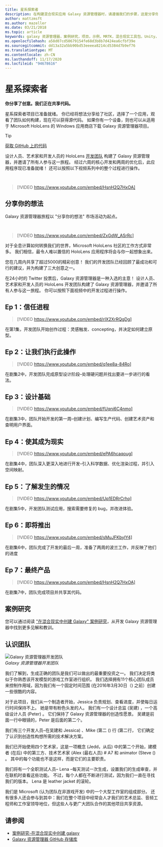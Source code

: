 ```yaml
---
title: 星系探索者
description: 在构建混合现实应用 Galaxy 资源管理器时，请遵循我们的步骤，这是分享你的想法市场活动的获奖者。
author: mattzmsft
ms.author: mazeller
ms.date: 03/21/2018
ms.topic: article
keywords: galaxy 资源管理器，案例研究，项目，示例，MRTK，混合现实工具包，Unity，示例应用，示例应用，开源，Microsoft Store，HoloLens，混合现实耳机，windows Mixed Reality 耳机，虚拟现实耳机
ms.openlocfilehash: a58d07cd50679154fe68d3b8b7d424ea6cfbf39e
ms.sourcegitcommit: dd13a32a5bb90bd53eeeea8214cd5384d7b9ef76
ms.translationtype: MT
ms.contentlocale: zh-CN
ms.lasthandoff: 11/17/2020
ms.locfileid: "94678616"
---
```

# <a name="galaxy-explorer"></a>星系探索者

**你分享了创意。我们正在共享代码。**

星系探索者项目已准备就绪。 你已经将想法分享给了社区，选择了一个应用，观看了团队如何构建，现在可以获得源代码。 如果你有一个设备，则也可以从适用于 Microsoft HoloLens 的 Windows 应用商店下载 Galaxy 资源管理器项目。
>[!TIP]
>[获取 GitHub 上的代码](https://github.com/Microsoft/GalaxyExplorer)

设计人员、艺术家和开发人员的 HoloLens [开发团队](galaxy-explorer.md#meet-the-team) 构建了 Galaxy 资源管理器，并邀请了所有人参与这一旅程。 经过六周的核心开发和两周的优化后，此应用程序现已准备就绪！ 还可以按照以下视频系列中的整个过程进行操作。

<br>

>[!VIDEO https://www.youtube.com/embed/HsnH2Q7HxOA]

## <a name="share-your-idea"></a>分享你的想法

Galaxy 资源管理器旅程以 "分享你的想法" 市场活动为起点。

<br>

>[!VIDEO https://www.youtube.com/embed/ZxGdW_ASrRc]

对于全息计算如何转换我们的世界，Microsoft HoloLens 社区的工作方式非常多。 我们相信，最令人难以置信的 HoloLens 应用程序将会与你一起想象出来。

您在几周内共享了超过5000的精彩创意！ 我们的开发团队已经回顾了最成功和可行的建议，并为构建了三大创意之一。

在24小时的 Twitter 投票后，Galaxy 资源管理器是一种入选的主意！ 设计人员、艺术家和开发人员的 HoloLens 开发团队构建了 Galaxy 资源管理器，并邀请了所有人参与这一旅程。 你可以按照下面视频中的开发过程进行操作。

## <a name="ep-1-trust-the-process"></a>Ep 1：信任进程

>[!VIDEO https://www.youtube.com/embed/rIX2XrRQgDg]

在第1集，开发团队开始创作过程：灵感触发、concepting，并决定如何建立原型。

## <a name="ep-2-lets-do-this"></a>Ep 2：让我们执行此操作

>[!VIDEO https://www.youtube.com/embed/q1ee8a-84Ro]

在剧集2中，开发团队完成原型设计阶段–处理硬问题并找出要进一步进行的看法。

## <a name="ep-3-laying-foundations"></a>Ep 3：设计基础

>[!VIDEO https://www.youtube.com/embed/fUqni6C4nmo]

在剧集3中，团队开始开发的第一周–创建计划、编写生产代码、创建艺术资产和查明用户界面。

## <a name="ep-4-make-it-real"></a>Ep 4：使其成为现实

>[!VIDEO https://www.youtube.com/embed/ePA6hcaqoug]

在剧集4中，团队深入更深入地进行开发–引入科学数据、优化渲染过程，并引入空间映射。

## <a name="ep-5-see-what-happens"></a>Ep 5：了解发生的情况

>[!VIDEO https://www.youtube.com/embed/Up1EDRrCrho]

在剧集5中，开发团队测试应用，搜索需要修复的 bug，并改进体验。

## <a name="ep-6-coming-to-life"></a>Ep 6：即将推出

>[!VIDEO https://www.youtube.com/embed/sMuJFKbylY4]

在剧集6中，团队完成了开发的最后一周，准备了两周的波兰工作，并反映了他们的进度

## <a name="ep-7-the-final-product"></a>Ep 7：最终产品

>[!VIDEO https://www.youtube.com/embed/HsnH2Q7HxOA]

在剧集7中，团队完成项目并共享其代码。

## <a name="case-study"></a>案例研究

您可以通过阅读 ["在混合现实中创建 Galaxy" 案例研究](../../out-of-scope/case-study-creating-a-galaxy-in-mixed-reality.md)，从开发 Galaxy 资源管理器中找到更多见解和教训。

## <a name="meet-the-team"></a>认识团队

![Galaxy 资源管理器开发团队](images/syiteampic.jpg)<br>
*Galaxy 资源管理器开发团队*

我们了解到，生成正确的团队是我们可以做出的最重要投资之一。 我们决定将类似于你熟悉该开发模型的游戏工作室进行组织。 我们选择拥有11个核心团队成员来控制作用域，因为我们有一个固定时间范围 (在2016年3月30日（) 之前）创建一些很酷的内容。

对于此项目，我们从一个制造者开始，Jessica 负责规划、查看进度，并使每日运行时间保持不上。 她是带有粉色头发的人。 我们有一个设计总监 (吴建) ，一个高级设计人员 (Peter) 。 它们保持了 Galaxy 资源管理器的创造性愿景。 吴建是前面一行中眼镜的，Peter 是后面的第二个。

我们有三个开发人员–在吴建和 Jessica) 、Mike (第二 () 行 (第二行， 它们确定了认识到创造性构想所需的技术解决方案。

我们已开始使用四个艺术家，这是一项概念 (Jedd，从后) 中的第二个开始，建模者 (在后) 中的第三方、技术艺术家 (Alex (最右人员) # A7 和 animator (Steve () 。 其中的每个功能也不是这样，而是它们的主要职责。

我们将有一个全职测试人员– Lena –每天测试一次生成，设置我们的生成审查，并在联机时查看这些功能。 不过，每个人都在不断进行测试，因为我们一直在寻找我们的版本。 Lena 是 leather jacket 的滚轮。

我们是 Microsoft (认为团队在非游戏开发) 中的一个大型工作室的组成部分。 还有很多人还会参与到其中：我们在整个项目中经常会人才我们的艺术总监、音频工程师和工作室领导地位，但这些人与更广大团队合作的其他项目共享资源。

## <a name="see-also"></a>请参阅
* [案例研究-在混合现实中创建 galaxy](../../out-of-scope/case-study-creating-a-galaxy-in-mixed-reality.md)
* [Galaxy 资源管理器 GitHub 存储库](https://github.com/Microsoft/GalaxyExplorer)
